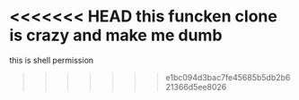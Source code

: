 <<<<<<< HEAD
this funcken clone is crazy and make me dumb 
=======
this is shell permission
>>>>>>> e1bc094d3bac7fe45685b5db2b621366d5ee8026
